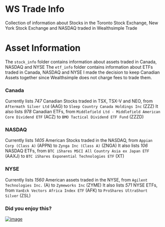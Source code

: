 # WS Trade Info
Collection of information about Stocks in the Toronto Stock Exchange, New York Stock Exchange and NASDAQ traded in Wealthsimple Trade


# Asset Information
The `stock_info` folder contains information about assets traded in Canada, NASDAQ and NYSE
The `etf_info` folder contains information about ETFs traded in Canada, NASDAQ and NYSE
I made the decision to keep Canadian Assets together since Wealthsimple does not charge fees to trade them.

### Canada
Currently lists *747* Canadian Stocks traded in TSX, TSX-V and NEO, from `Aftermath Silver Ltd` (AAG) to `Sleep Country Canada Holdings Inc` (ZZZ)
It also lists *978* Canadian ETFs, from `Middlefield Ltd - Middlefield American Core Dividend ETF` (ACZ) to `BMO Tactical Dividend ETF Fund` (ZZZD)

### NASDAQ
Currently lists *1405* American Stocks traded in the NASDAQ, from `Appian Corp (Class A)` (APPN) to `Zynga Inc (Class A)` (ZNGA)
It also lists *106* NASDAQ ETFs, from `BTC iShares MSCI All Country Asia ex Japan ETF` (AAXJ) to `BTC iShares Exponential Technologies ETF` (XT)

### NYSE
Currently lists *1560* American assets traded in the NYSE, from `Agilent Technologies Inc.` (A) to `Zymeworks Inc` (ZYME)
It also lists *571* NYSE ETFs, from `VanEck Vectors Africa Index ETF` (AFK) to `ProShares UltraShort Silver` (ZSL)

### Did you enjoy this?

[![image](https://user-images.githubusercontent.com/37382997/109364179-71ad5f80-784b-11eb-8fa3-4f02b2e0065e.png)](https://www.buymeacoffee.com/vnasilva)
